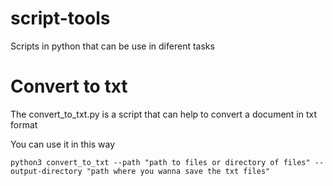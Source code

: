 # script-tools
Scripts in python that can be use in diferent tasks

# Convert to txt
The convert_to_txt.py is a script that can help to convert a document in txt format

You can use it in this way
```
python3 convert_to_txt --path "path to files or directory of files" --output-directory "path where you wanna save the txt files"

```
